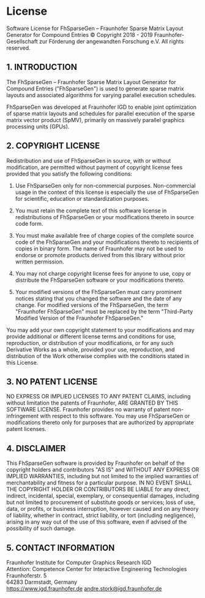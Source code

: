 # License

Software License for FhSparseGen – Fraunhofer Sparse Matrix Layout Generator for Compound Entries © Copyright 2018 - 2019 Fraunhofer-Gesellschaft zur Förderung der angewandten Forschung e.V. All rights reserved.

## 1. INTRODUCTION

The FhSparseGen – Fraunhofer Sparse Matrix Layout Generator for Compound Entries ("FhSparseGen") is used to generate sparse matrix layouts and associated algorithms for varying parallel execution schedules.

FhSparseGen was developed at Fraunhofer IGD to enable joint optimization of sparse matrix layouts and schedules for parallel execution of the sparse matrix vector product (SpMV), primarily on massively parallel graphics processing units (GPUs).

## 2. COPYRIGHT LICENSE
Redistribution and use of FhSparseGen in source, with or without modification, are permitted without payment of copyright license fees provided that you satisfy the following conditions:

1. Use FhSparseGen only for non-commercial purposes.
   Non-commercial usage in the context of this license is especially the use of FhSparseGen for scientific, education or standardization purposes.

2. You must retain the complete text of this software license in redistributions of FhSparseGen or your modifications thereto in source code form.

3. You must make available free of charge copies of the complete source code of the FhSparseGen and your modifications thereto to recipients of copies in binary form.
   The name of Fraunhofer may not be used to endorse or promote products derived from this library without prior written permission.

4. You may not charge copyright license fees for anyone to use, copy or distribute the FhSparseGen software or your modifications thereto.

5. Your modified versions of the FhSparseGen must carry prominent notices stating that you changed the software and the date of any change.
   For modified versions of the FhSparseGen, the term "Fraunhofer FhSparseGen" must be replaced by the term "Third-Party Modified Version of the Fraunhofer FhSparseGen."

You may add your own copyright statement to your modifications and may provide additional or different license terms and conditions for use, reproduction, or distribution of your modifications, or for any such Derivative Works as a whole, provided your use, reproduction, and distribution of the Work otherwise complies with the conditions stated in this License.

## 3. NO PATENT LICENSE
NO EXPRESS OR IMPLIED LICENSES TO ANY PATENT CLAIMS, including without limitation the patents of Fraunhofer, ARE GRANTED BY THIS SOFTWARE LICENSE.
Fraunhofer provides no warranty of patent non-infringement with respect to this software.
You may use FhSparseGen or modifications thereto only for purposes that are authorized by appropriate patent licenses.

## 4. DISCLAIMER
This FhSparseGen software is provided by Fraunhofer on behalf of the copyright holders and contributors "AS IS" and WITHOUT ANY EXPRESS OR IMPLIED WARRANTIES, including but not limited to the implied warranties of merchantability and fitness for a particular purpose.
IN NO EVENT SHALL THE COPYRIGHT HOLDER OR CONTRIBUTORS BE LIABLE for any direct, indirect, incidental, special, exemplary, or consequential damages, including but not limited to procurement of substitute goods or services; loss of use, data, or profits, or business interruption, however caused and on any theory of liability, whether in contract, strict liability, or tort (including negligence), arising in any way out of the use of this software, even if advised of the possibility of such damage.

## 5. CONTACT INFORMATION
Fraunhofer Institute for Computer Graphics Research IGD  
Attention: Competence Center for Interactive Engineering Technologies  
Fraunhoferstr. 5  
64283 Darmstadt, Germany  
https://www.igd.fraunhofer.de andre.stork@igd.fraunhofer.de
